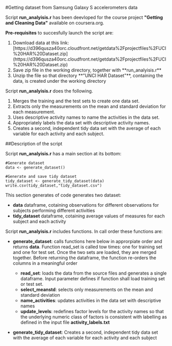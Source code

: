 #Getting dataset from Samsung Galaxy S accelerometers data


Script **run_analyisis.r** has been deevloped for the course project **"Getting and Cleaning Data"** available on coursera.org.

**Pre-requisites** to succesfully launch the script are:
<ol>
<li>Download data at this link: [https://d396qusza40orc.cloudfront.net/getdata%2Fprojectfiles%2FUCI%20HAR%20Dataset.zip](https://d396qusza40orc.cloudfront.net/getdata%2Fprojectfiles%2FUCI%20HAR%20Dataset.zip)</li>
<li>Save zip file in the working directory, together with **run_analyisis.r**</li>
<li>Unzip the file so that directory **"UNCI HAR Dataset"**, containing the data, is created under the working directory</li>
</ol>


Script **run_analyisis.r** does the following. 
<ol>
<li>Merges the training and the test sets to create one data set.</li>
<li>Extracts only the measurements on the mean and standard deviation for each measurement.</li>
<li>Uses descriptive activity names to name the activities in the data set.</li>
<li>Appropriately labels the data set with descriptive activity names.</li>
<li>Creates a second, independent tidy data set with the average of each variable for each activity and each subject.</li>
</ol>

##Description of the script 

Script **run_analyisis.r** has a main section at its bottom:

```
#Generate dataset
data <- generate_dataset()

#Generate and save tidy dataset
tidy_dataset <- generate_tidy_dataset(data)
write.csv(tidy_dataset,"tidy_dataset.csv")
```

This section generates of code generates two dataset:
- **data** dataframe, cotaining observations for different observations for subjects performing different activities
- **tidy_dataset** dataframe, cotaining average values of measures for each subject and each activity

Script **run_analyisis.r** includes functions. In call order these functions are:

- **generate_dataset**: calls functions here below in approrpiate order and returns **data**. Function read_set is called tow times: one for training set and one for test set. Once the two sets are loaded, they are merged together. Before returning the dataframe, the function re-orders the columns in a meaningful order
    - **read_set**: loads the data from the source files and generates a single dataframe. Input parameter defines if function shall load training set or test set.
    - **select_meanstd**: selects only measurements on the mean and standard deviation
    - **name_activities**: updates activities in the data set with descriptive names
    - **update_levels**: redefines factor levels for the activity names so that the underlying numeric class of factors is consistent with labelling as defined in the input file **activity_labels.txt**

- **generate_tidy_dataset**: Creates a second, independent tidy data set with the average of each variable for each activity and each subject







